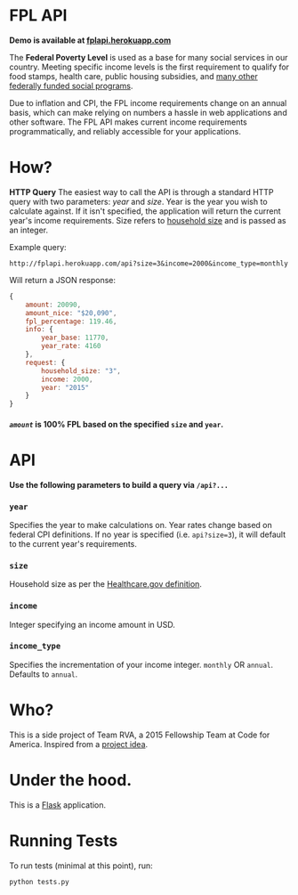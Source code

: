 FPL API
=======

**Demo is available at [fplapi.herokuapp.com](fplapi.herokuapp.com)**

The **Federal Poverty Level** is used as a base for many social services in our country. Meeting specific income levels is the first requirement to qualify for food stamps, health care, public housing subsidies, and [many other federally funded social programs](http://en.wikipedia.org/wiki/Social_programs_in_the_United_States#Types_of_social_programs).

Due to inflation and CPI, the FPL income requirements change on an annual basis, which can make relying on numbers a hassle in web applications and other software. The FPL API makes current income requirements programmatically, and reliably accessible for your applications.

# How?

**HTTP Query**
The easiest way to call the API is through a standard HTTP query with two parameters: *year* and *size*. Year is the year you wish to calculate against. If it isn't specified, the application will return the current year's income requirements. Size refers to [household size](https://www.healthcare.gov/income-and-household-information/household-size/) and is passed as an integer.

Example query:
```
http://fplapi.herokuapp.com/api?size=3&income=2000&income_type=monthly
```

Will return a JSON response:
```javascript
{
    amount: 20090,
    amount_nice: "$20,090",
    fpl_percentage: 119.46,
    info: {
        year_base: 11770,
        year_rate: 4160
    },
    request: {
        household_size: "3",
        income: 2000,
        year: "2015"
    }
}
```

#### *`amount`* is 100% FPL based on the specified `size` and `year`.

# API

**Use the following parameters to build a query via `/api?...`**

### `year`
Specifies the year to make calculations on. Year rates change based on federal CPI definitions. If no year is specified (i.e. `api?size=3`), it will default to the current year's requirements.

### `size`
Household size as per the [Healthcare.gov definition](https://www.healthcare.gov/income-and-household-information/household-size/).

### `income`
Integer specifying an income amount in USD.

### `income_type`
Specifies the incrementation of your income integer. `monthly` OR `annual`. Defaults to `annual`.


# Who?

This is a side project of Team RVA, a 2015 Fellowship Team at Code for America. Inspired from a [project idea](https://github.com/codeforamerica/project-ideas/issues/70).

# Under the hood.

This is a [Flask](http://flask.pocoo.org/) application.

# Running Tests

To run tests (minimal at this point), run:

`python tests.py`
